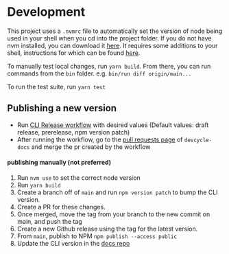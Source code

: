 # Development

This project uses a `.nvmrc` file to automatically set the version of node being used in your shell when you cd into the
project folder. If you do not have nvm installed, you can download it [here](https://github.com/nvm-sh/nvm).
It requires some additions to your shell, instructions for which can be found [here](https://github.com/nvm-sh/nvm#bash).

To manually test local changes, run `yarn build`. From there, you can run commands from the `bin` folder.
e.g. `bin/run diff origin/main...`

To run the test suite, run `yarn test`

## Publishing a new version

- Run [CLI Release workflow](https://github.com/DevCycleHQ/cli/actions/workflows/cli-release.yml) with desired values (Default values: draft release, prerelease, npm version patch)
- After running the workflow, go to the [pull requests page](https://github.com/DevCycleHQ/devcycle-docs/pulls) of `devcycle-docs` and merge the pr created by the workflow

#### publishing manually (not preferred)

1. Run `nvm use` to set the correct node version
2. Run `yarn build`
3. Create a branch off of `main` and run `npm version patch` to bump the CLI version.
4. Create a PR for these changes.
5. Once merged, move the tag from your branch to the new commit on main, and push the tag
6. Create a new Github release using the tag for the latest version.
7. From `main`, publish to NPM `npm publish --access public`
8. Update the CLI version in the [docs repo](https://github.com/DevCycleHQ/devcycle-docs/blob/main/docusaurus.config.js#L9)
